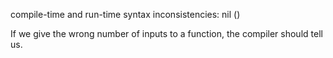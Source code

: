 compile-time and run-time syntax inconsistencies:
nil ()


If we give the wrong number of inputs to a function, the compiler should tell us.
